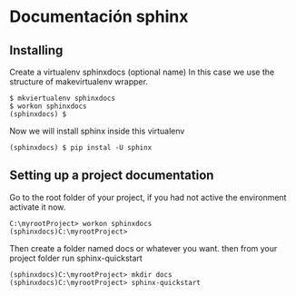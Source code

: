 # Documentación sphinx

## Installing

Create a virtualenv sphinxdocs (optional name)
In this case we use the structure of makevirtualenv wrapper.
```shell
$ mkviertualenv sphinxdocs
$ workon sphinxdocs
(sphinxdocs) $
```
Now we will install sphinx inside this virtualenv

```shell
(sphinxdocs) $ pip instal -U sphinx
```

## Setting up a project documentation

Go to the root folder of your project, if you had not active the environment activate it now.
```shell
C:\myrootProject> workon sphinxdocs
(sphinxdocs)C:\myrootProject>
```
Then create a folder named docs or whatever you want.
then from your project folder run sphinx-quickstart

```shell
(sphinxdocs)C:\myrootProject> mkdir docs
(sphinxdocs)C:\myrootProject> sphinx-quickstart
```
